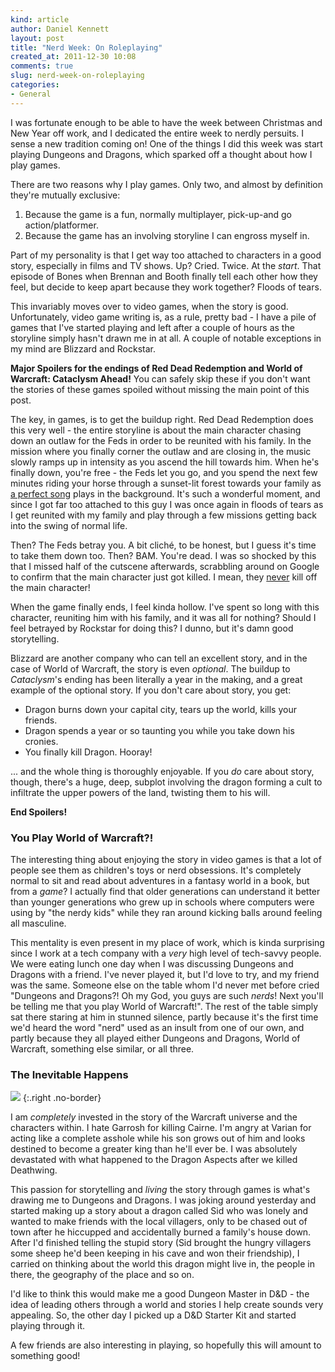 ```yaml
---
kind: article
author: Daniel Kennett
layout: post
title: "Nerd Week: On Roleplaying"
created_at: 2011-12-30 10:08
comments: true
slug: nerd-week-on-roleplaying
categories: 
- General
---
```


I was fortunate enough to be able to have the week between Christmas and New Year off work, and I dedicated the entire week to nerdly persuits. I sense a new tradition coming on! One of the things I did this week was start playing Dungeons and Dragons, which sparked off a thought about how I play games.

There are two reasons why I play games. Only two, and almost by definition they're mutually exclusive:

1. Because the game is a fun, normally multiplayer, pick-up-and go action/platformer.
2. Because the game has an involving storyline I can engross myself in.

Part of my personality is that I get way too attached to characters in a good story, especially in films and TV shows. Up? Cried. Twice. At the *start*. That episode of Bones when Brennan and Booth finally tell each other how they feel, but decide to keep apart because they work together? Floods of tears.

This invariably moves over to video games, when the story is good. Unfortunately, video game writing is, as a rule, pretty bad - I have a pile of games that I've started playing and left after a couple of hours as the storyline simply hasn't drawn me in at all. A couple of notable exceptions in my mind are Blizzard and Rockstar.

**Major Spoilers for the endings of Red Dead Redemption and World of Warcraft: Cataclysm Ahead!** You can safely skip these if you don't want the stories of these games spoiled without missing the main point of this post.

The key, in games, is to get the buildup right. Red Dead Redemption does this very well - the entire storyline is about the main character chasing down an outlaw for the Feds in order to be reunited with his family. In the mission where you finally corner the outlaw and are closing in, the music slowly ramps up in intensity as you ascend the hill towards him. When he's finally down, you're free - the Feds let you go, and you spend the next few minutes riding your horse through a sunset-lit forest towards your family as [a perfect song](http://open.spotify.com/track/6HCmZJxM2H28xtgCxp4q09) plays in the background. It's such a wonderful moment, and since I got far too attached to this guy I was once again in floods of tears as I get reunited with my family and play through a few missions getting back into the swing of normal life. 

Then? The Feds betray you. A bit cliché, to be honest, but I guess it's time to take them down too. Then? BAM. You're dead. I was so shocked by this that I missed half of the cutscene afterwards, scrabbling around on Google to confirm that the main character just got killed. I mean, they [never](http://tvtropes.org/pmwiki/pmwiki.php/Main/PlotArmor) kill off the main character!

When the game finally ends, I feel kinda hollow. I've spent so long with this character, reuniting him with his family, and it was all for nothing? Should I feel betrayed by Rockstar for doing this? I dunno, but it's damn good storytelling.

Blizzard are another company who can tell an excellent story, and in the case of World of Warcraft, the story is even *optional*. The buildup to _Cataclysm_'s ending has been literally a year in the making, and a great example of the optional story. If you don't care about story, you get: 

* Dragon burns down your capital city, tears up the world, kills your friends.
* Dragon spends a year or so taunting you while you take down his cronies.
* You finally kill Dragon. Hooray!

... and the whole thing is thoroughly enjoyable. If you *do* care about story, though, there's a huge, deep, subplot involving the dragon forming a cult to infiltrate the upper powers of the land, twisting them to his will.

**End Spoilers!**

### You Play World of Warcraft?! ###

The interesting thing about enjoying the story in video games is that a lot of people see them as children's toys or nerd obsessions. It's completely normal to sit and read about adventures in a fantasy world in a book, but from a _game_? I actually find that older generations can understand it better than younger generations who grew up in schools where computers were using by "the nerdy kids" while they ran around kicking balls around feeling all masculine.

This mentality is even present in my place of work, which is kinda surprising since I work at a tech company with a _very_ high level of tech-savvy people. We were eating lunch one day when I was discussing Dungeons and Dragons with a friend. I've never played it, but I'd love to try, and my friend was the same. Someone else on the table whom I'd never met before cried "Dungeons and Dragons?! Oh my God, you guys are such _nerds_! Next you'll be telling me that you play World of Warcraft!". The rest of the table simply sat there staring at him in stunned silence, partly because it's the first time we'd heard the word "nerd" used as an insult from one of our own, and partly because they all played either Dungeons and Dragons, World of Warcraft, something else similar, or all three.

### The Inevitable Happens ###

<img src="http://ikennd.ac/pictures/dd_starter.jpg" />
{:.right .no-border}

I am _completely_ invested in the story of the Warcraft universe and the characters within. I hate Garrosh for killing Cairne. I'm angry at Varian for acting like a complete asshole while his son grows out of him and looks destined to become a greater king than he'll ever be. I was absolutely devastated with what happened to the Dragon Aspects after we killed Deathwing.

This passion for storytelling and _living_ the story through games is what's drawing me to Dungeons and Dragons. I was joking around yesterday and started making up a story about a dragon called Sid who was lonely and wanted to make friends with the local villagers, only to be chased out of town after he hiccupped and accidentally burned a family's house down. After I'd finished telling the stupid story (Sid brought the hungry villagers some sheep he'd been keeping in his cave and won their friendship), I carried on thinking about the world this dragon might live in, the people in there, the geography of the place and so on.

I'd like to think this would make me a good Dungeon Master in D&D - the idea of leading others through a world and stories I help create sounds very appealing. So, the other day I picked up a D&D Starter Kit and started playing through it.

A few friends are also interesting in playing, so hopefully this will amount to something good!




